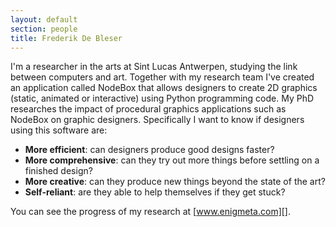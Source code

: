 ```yaml
---
layout: default
section: people
title: Frederik De Bleser
---
```

I'm a researcher in the arts at Sint Lucas Antwerpen, studying the link between computers and art. Together with my research team I've created an application called NodeBox that allows designers to create 2D graphics (static, animated or interactive) using Python programming code. My PhD researches the impact of procedural graphics applications such as NodeBox on graphic designers. Specifically I want to know if designers using this software are:

* **More efficient**: can designers produce good designs faster?
* **More comprehensive**: can they try out more things before settling on a finished design?
* **More creative**: can they produce new things beyond the state of the art?
* **Self-reliant**: are they able to help themselves if they get stuck?

You can see the progress of my research at [www.enigmeta.com][].

[www.enigmeta.com]: http://www.enigmeta.com/

